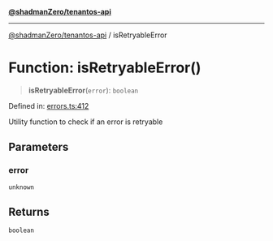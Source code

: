[**@shadmanZero/tenantos-api**](../README.md)

***

[@shadmanZero/tenantos-api](../globals.md) / isRetryableError

# Function: isRetryableError()

> **isRetryableError**(`error`): `boolean`

Defined in: [errors.ts:412](https://github.com/shadmanZero/tenantos-api/blob/a3061c31c45f4aa1cfaa0e889df3cea522a254ad/src/errors.ts#L412)

Utility function to check if an error is retryable

## Parameters

### error

`unknown`

## Returns

`boolean`
